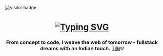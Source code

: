 ![visitor badge](https://visitor-badge.laobi.icu/badge?page_id=jwenjian.visitor-badge&left_color=red&right_color=brown&left_text=Hello%20Visitors)
<h1 align="center">
  <a href="https://git.io/typing-svg"><img src="https://readme-typing-svg.demolab.com?font=Fira+Code&size=16&duration=2500&pause=500&color=F764CD&width=500&height=70&lines=Hey+there!+I%E2%80%99m+Aneena+Anto👋%2C;A+passionate+full-stack+developer+and+learner💻" alt="Typing SVG" /></a>
</h1>
<h3 align="center">From concept to code, I weave the web of tomorrow - fullstack dreams with an Indian touch. 🇮🇳💡</h3>
 
 
